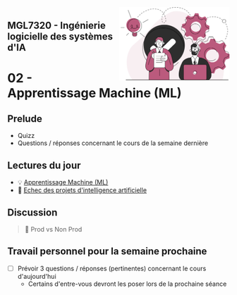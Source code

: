 <img style="float: right;" src="../../images/component_engineering.svg" alt="EngineeringAISystems" width="250"/>

## MGL7320 - Ingénierie logicielle des systèmes d'IA
# 02 - Apprentissage Machine (ML)

## Prelude

- Quizz
- Questions / réponses concernant le cours de la semaine dernière

## Lectures du jour
- :bulb: [Apprentissage Machine (ML)](./02_machine_learning.pdf)
- :nut_and_bolt: [Echec des projets d'intelligence artificielle](./01_echecs_slides.pdf)

## Discussion

> :nut_and_bolt: Prod vs Non Prod

## Travail personnel pour la semaine prochaine
- [ ] Prévoir 3 questions / réponses (pertinentes) concernant le cours d'aujourd'hui
  - Certains d'entre-vous devront les poser lors de la prochaine séance
